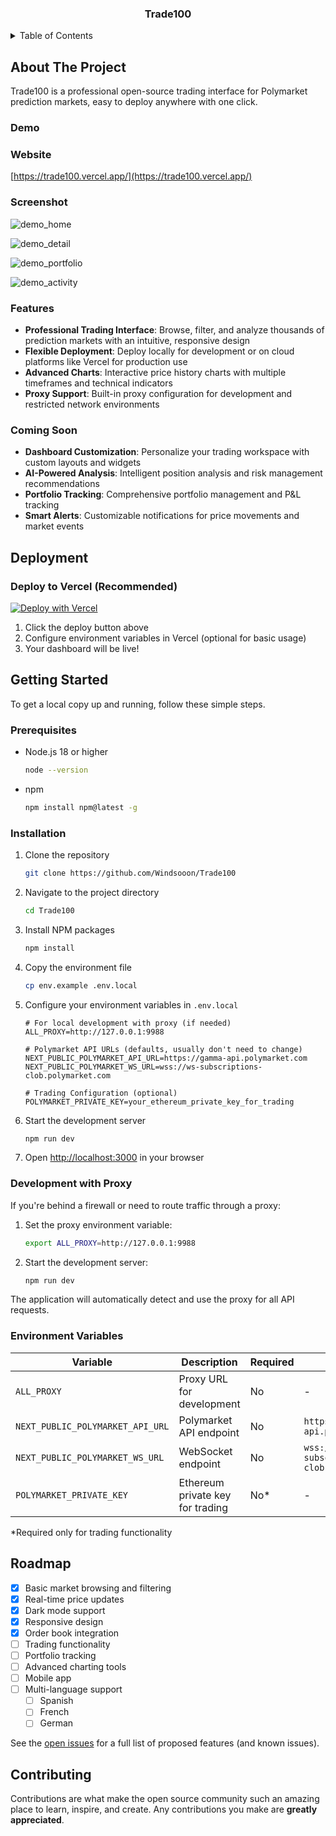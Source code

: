 


<div align="center">
  <h3 align="center">Trade100</h3>
</div>

<!-- TABLE OF CONTENTS -->
<details>
  <summary>Table of Contents</summary>
  <ol>
    <li>
      <a href="#about-the-project">About The Project</a>
      <ul>
        <li><a href="#demo">Demo</a></li>
        <li><a href="#features">Features</a></li>
        <li><a href="#deploy">Deployment</a></li>
      </ul>
    </li>
    <li>
      <a href="#getting-started">Getting Started</a>
      <ul>
        <li><a href="#prerequisites">Prerequisites</a></li>
        <li><a href="#installation">Installation</a></li>
        <li><a href="#development-with-proxy">Development with Proxy</a></li>
      </ul>
    </li>
    <li><a href="#deployment">Deployment</a></li>
    <li><a href="#api-reference">API Reference</a></li>
    <li><a href="#roadmap">Roadmap</a></li>
    <li><a href="#contributing">Contributing</a></li>
  </ol>
</details>

<!-- ABOUT THE PROJECT -->
## About The Project


Trade100 is a professional open-source trading interface for Polymarket prediction markets, easy to deploy anywhere with one click.

### Demo

### Website
[https://trade100.vercel.app/](https://trade100.vercel.app/)

### Screenshot

![demo_home](https://raw.githubusercontent.com/Windsooon/Trade100/refs/heads/main/imgs/demo_home.png)

![demo_detail](https://raw.githubusercontent.com/Windsooon/Trade100/refs/heads/main/imgs/demo_detail.png)

![demo_portfolio](https://raw.githubusercontent.com/Windsooon/Trade100/refs/heads/main/imgs/demo_portfolio.png)

![demo_activity](https://raw.githubusercontent.com/Windsooon/Trade100/refs/heads/main/imgs/demo_activity.png)



### Features

- **Professional Trading Interface**: Browse, filter, and analyze thousands of prediction markets with an intuitive, responsive design
- **Flexible Deployment**: Deploy locally for development or on cloud platforms like Vercel for production use
- **Advanced Charts**: Interactive price history charts with multiple timeframes and technical indicators
- **Proxy Support**: Built-in proxy configuration for development and restricted network environments

### Coming Soon

- **Dashboard Customization**: Personalize your trading workspace with custom layouts and widgets
- **AI-Powered Analysis**: Intelligent position analysis and risk management recommendations
- **Portfolio Tracking**: Comprehensive portfolio management and P&L tracking
- **Smart Alerts**: Customizable notifications for price movements and market events

<!-- DEPLOYMENT -->
## Deployment

### Deploy to Vercel (Recommended)

[![Deploy with Vercel](https://vercel.com/button)](https://vercel.com/new/clone?repository-url=https://github.com/Windsooon/Trade100)

1. Click the deploy button above
2. Configure environment variables in Vercel (optional for basic usage)
3. Your dashboard will be live!


<!-- GETTING STARTED -->
## Getting Started

To get a local copy up and running, follow these simple steps.

### Prerequisites

* Node.js 18 or higher
  ```sh
  node --version
  ```
* npm
  ```sh
  npm install npm@latest -g
  ```

### Installation

1. Clone the repository
   ```sh
   git clone https://github.com/Windsooon/Trade100
   ```
2. Navigate to the project directory
   ```sh
   cd Trade100
   ```
3. Install NPM packages
   ```sh
   npm install
   ```
4. Copy the environment file
   ```sh
   cp env.example .env.local
   ```
5. Configure your environment variables in `.env.local`
   ```env
   # For local development with proxy (if needed)
   ALL_PROXY=http://127.0.0.1:9988
   
   # Polymarket API URLs (defaults, usually don't need to change)
   NEXT_PUBLIC_POLYMARKET_API_URL=https://gamma-api.polymarket.com
   NEXT_PUBLIC_POLYMARKET_WS_URL=wss://ws-subscriptions-clob.polymarket.com
   
   # Trading Configuration (optional)
   POLYMARKET_PRIVATE_KEY=your_ethereum_private_key_for_trading
   ```
6. Start the development server
   ```sh
   npm run dev
   ```
7. Open [http://localhost:3000](http://localhost:3000) in your browser

### Development with Proxy

If you're behind a firewall or need to route traffic through a proxy:

1. Set the proxy environment variable:
   ```sh
   export ALL_PROXY=http://127.0.0.1:9988
   ```
2. Start the development server:
   ```sh
   npm run dev
   ```

The application will automatically detect and use the proxy for all API requests.


### Environment Variables

| Variable | Description | Required | Default |
|----------|-------------|----------|---------|
| `ALL_PROXY` | Proxy URL for development | No | - |
| `NEXT_PUBLIC_POLYMARKET_API_URL` | Polymarket API endpoint | No | `https://gamma-api.polymarket.com` |
| `NEXT_PUBLIC_POLYMARKET_WS_URL` | WebSocket endpoint | No | `wss://ws-subscriptions-clob.polymarket.com` |
| `POLYMARKET_PRIVATE_KEY` | Ethereum private key for trading | No* | - |

*Required only for trading functionality


<!-- ROADMAP -->
## Roadmap

- [x] Basic market browsing and filtering
- [x] Real-time price updates
- [x] Dark mode support
- [x] Responsive design
- [x] Order book integration
- [ ] Trading functionality
- [ ] Portfolio tracking
- [ ] Advanced charting tools
- [ ] Mobile app
- [ ] Multi-language support
    - [ ] Spanish
    - [ ] French
    - [ ] German

See the [open issues](https://github.com/Windsooon/Trade100/issues) for a full list of proposed features (and known issues).


<!-- CONTRIBUTING -->
## Contributing

Contributions are what make the open source community such an amazing place to learn, inspire, and create. Any contributions you make are **greatly appreciated**.
